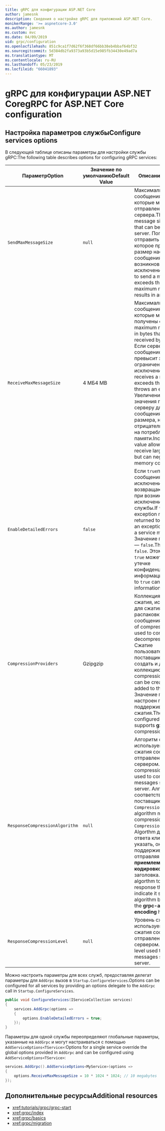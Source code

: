 ```yaml
---
title: gRPC для конфигурации ASP.NET Core
author: jamesnk
description: Сведения о настройке gRPC для приложений ASP.NET Core.
monikerRange: '>= aspnetcore-3.0'
ms.author: jamesnk
ms.custom: mvc
ms.date: 04/09/2019
uid: grpc/configuration
ms.openlocfilehash: 851c9ca1f7d62f6f368df66bb38eb4bbaf64bf32
ms.sourcegitcommit: 5d384db2fa9373a93b5d15e985fb34430e49ad7a
ms.translationtype: MT
ms.contentlocale: ru-RU
ms.lasthandoff: 05/23/2019
ms.locfileid: "66041893"
---
```

# <a name="grpc-for-aspnet-core-configuration"></a><span data-ttu-id="50ed8-103">gRPC для конфигурации ASP.NET Core</span><span class="sxs-lookup"><span data-stu-id="50ed8-103">gRPC for ASP.NET Core configuration</span></span>

## <a name="configure-services-options"></a><span data-ttu-id="50ed8-104">Настройка параметров службы</span><span class="sxs-lookup"><span data-stu-id="50ed8-104">Configure services options</span></span>

<span data-ttu-id="50ed8-105">В следующей таблице описаны параметры для настройки службы gRPC:</span><span class="sxs-lookup"><span data-stu-id="50ed8-105">The following table describes options for configuring gRPC services:</span></span>

| <span data-ttu-id="50ed8-106">Параметр</span><span class="sxs-lookup"><span data-stu-id="50ed8-106">Option</span></span> | <span data-ttu-id="50ed8-107">Значение по умолчанию</span><span class="sxs-lookup"><span data-stu-id="50ed8-107">Default Value</span></span> | <span data-ttu-id="50ed8-108">Описание</span><span class="sxs-lookup"><span data-stu-id="50ed8-108">Description</span></span> |
| ------ | ------------- | ----------- |
| `SendMaxMessageSize` | `null` | <span data-ttu-id="50ed8-109">Максимальный размер сообщения в байтах, которые могут быть отправлены с сервера.</span><span class="sxs-lookup"><span data-stu-id="50ed8-109">The maximum message size in bytes that can be sent from the server.</span></span> <span data-ttu-id="50ed8-110">Попытка отправить сообщение, которое превышает размер настроенного сообщения приводят к возникновению исключения.</span><span class="sxs-lookup"><span data-stu-id="50ed8-110">Attempting to send a message that exceeds the configured maximum message size results in an exception.</span></span> |
| `ReceiveMaxMessageSize` | <span data-ttu-id="50ed8-111">4 МБ</span><span class="sxs-lookup"><span data-stu-id="50ed8-111">4 MB</span></span> | <span data-ttu-id="50ed8-112">Максимальный размер сообщения в байтах, которые могут быть получены сервером.</span><span class="sxs-lookup"><span data-stu-id="50ed8-112">The maximum message size in bytes that can be received by the server.</span></span> <span data-ttu-id="50ed8-113">Если сервер получает сообщение, которое превысит это ограничение, возникает исключение.</span><span class="sxs-lookup"><span data-stu-id="50ed8-113">If the server receives a message that exceeds this limit, it throws an exception.</span></span> <span data-ttu-id="50ed8-114">Увеличение этого значения позволяет серверу для получения сообщения большего размера, но может отрицательно повлиять на потребление памяти.</span><span class="sxs-lookup"><span data-stu-id="50ed8-114">Increasing this value allows the server to receive larger messages, but can negatively impact memory consumption.</span></span> |
| `EnableDetailedErrors` | `false` | <span data-ttu-id="50ed8-115">Если `true`подробные сообщения об исключениях возвращаются клиентам при возникновении исключения в методе службы.</span><span class="sxs-lookup"><span data-stu-id="50ed8-115">If `true`, detailed exception messages are returned to clients when an exception is thrown in a service method.</span></span> <span data-ttu-id="50ed8-116">Значение по умолчанию — `false`.</span><span class="sxs-lookup"><span data-stu-id="50ed8-116">The default is `false`.</span></span> <span data-ttu-id="50ed8-117">Этому параметру `true` может привести к утечке конфиденциальной информации.</span><span class="sxs-lookup"><span data-stu-id="50ed8-117">Setting this to `true` can leak sensitive information.</span></span> |
| `CompressionProviders` | <span data-ttu-id="50ed8-118">Gzip</span><span class="sxs-lookup"><span data-stu-id="50ed8-118">gzip</span></span> | <span data-ttu-id="50ed8-119">Коллекция поставщиков сжатия, используемый для сжатия и распаковки сообщения.</span><span class="sxs-lookup"><span data-stu-id="50ed8-119">A collection of compression providers used to compress and decompress messages.</span></span> <span data-ttu-id="50ed8-120">Сжатие пользовательских поставщиков можно создать и добавить в коллекцию.</span><span class="sxs-lookup"><span data-stu-id="50ed8-120">Custom compression providers can be created and added to the collection.</span></span> <span data-ttu-id="50ed8-121">Значение по умолчанию настроен поставщик поддерживает **gzip** сжатия.</span><span class="sxs-lookup"><span data-stu-id="50ed8-121">The default configured provider supports **gzip** compression.</span></span> |
| `ResponseCompressionAlgorithm` | `null` | <span data-ttu-id="50ed8-122">Алгоритм сжатия, используемый для сжатия сообщений, отправленных сервером.</span><span class="sxs-lookup"><span data-stu-id="50ed8-122">The compression algorithm used to compress messages sent from the server.</span></span> <span data-ttu-id="50ed8-123">Алгоритм должен соответствовать поставщика сжатия в `CompressionProviders`.</span><span class="sxs-lookup"><span data-stu-id="50ed8-123">The algorithm must match a compression provider in `CompressionProviders`.</span></span> <span data-ttu-id="50ed8-124">Algorthm для сжатия ответа клиент должен указать, он поддерживает алгоритм, отправляя ему **grpc приемлемой кодировкой** заголовка.</span><span class="sxs-lookup"><span data-stu-id="50ed8-124">For the algorthm to compress a response the client must indicate it supports the algorithm by sending it in the **grpc-accept-encoding** header.</span></span> |
| `ResponseCompressionLevel` | `null` | <span data-ttu-id="50ed8-125">Уровень сжатия, используемый для сжатия сообщений, отправленных сервером.</span><span class="sxs-lookup"><span data-stu-id="50ed8-125">The compress level used to compress messages sent from the server.</span></span> |

<span data-ttu-id="50ed8-126">Можно настроить параметры для всех служб, предоставляя делегат параметры для `AddGrpc` вызов в `Startup.ConfigureServices`.</span><span class="sxs-lookup"><span data-stu-id="50ed8-126">Options can be configured for all services by providing an options delegate to the `AddGrpc` call in `Startup.ConfigureServices`.</span></span>

```csharp
public void ConfigureServices(IServiceCollection services)
{
    services.AddGrpc(options =>
    {
        options.EnableDetailedErrors = true;
    });
}
```

<span data-ttu-id="50ed8-127">Параметры для одной службы переопределяют глобальные параметры, указанные на `AddGrpc` и могут настраиваться с помощью `AddServiceOptions<TService>`:</span><span class="sxs-lookup"><span data-stu-id="50ed8-127">Options for a single service override the global options provided in `AddGrpc` and can be configured using `AddServiceOptions<TService>`:</span></span>

```csharp
services.AddGrpc().AddServiceOptions<MyService>(options =>
{
    options.ReceiveMaxMessageSize = 10 * 1024 * 1024; // 10 megabytes
});
```

## <a name="additional-resources"></a><span data-ttu-id="50ed8-128">Дополнительные ресурсы</span><span class="sxs-lookup"><span data-stu-id="50ed8-128">Additional resources</span></span>

* <xref:tutorials/grpc/grpc-start>
* <xref:grpc/index>
* <xref:grpc/basics>
* <xref:grpc/migration>
